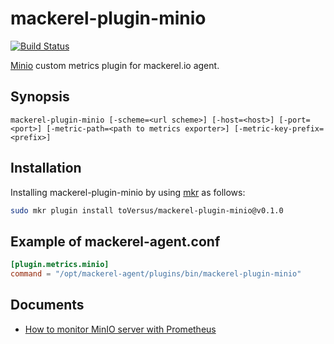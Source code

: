 # mackerel-plugin-minio

[![Build Status](https://travis-ci.org/toVersus/mackerel-plugin-minio.svg?branch=master)](https://travis-ci.org/toVersus/mackerel-plugin-minio)

[Minio](https://min.io/) custom metrics plugin for mackerel.io agent.

## Synopsis

```shell
mackerel-plugin-minio [-scheme=<url scheme>] [-host=<host>] [-port=<port>] [-metric-path=<path to metrics exporter>] [-metric-key-prefix=<prefix>]
```

## Installation

Installing mackerel-plugin-minio by using [mkr](https://mackerel.io/docs/entry/advanced/cli) as follows:

```bash
sudo mkr plugin install toVersus/mackerel-plugin-minio@v0.1.0
```

## Example of mackerel-agent.conf

```toml
[plugin.metrics.minio]
command = "/opt/mackerel-agent/plugins/bin/mackerel-plugin-minio"
```

## Documents

- [How to monitor MinIO server with Prometheus](https://github.com/minio/cookbook/blob/master/docs/how-to-monitor-minio-with-prometheus.md)
